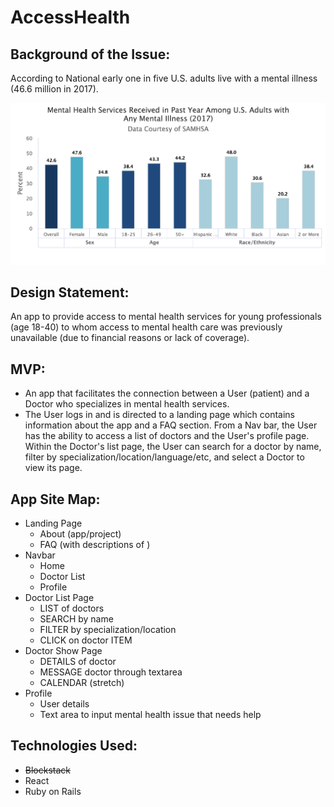 # AccessHealth

## Background of the Issue:
According to National early one in five U.S. adults live with a mental illness (46.6 million in 2017).

![Image description](src/images/mental-health-svcs-adults.png)

## Design Statement:
An app to provide access to mental health services for young professionals (age 18-40) to whom access to mental health care was previously unavailable (due to financial reasons or lack of coverage).

## MVP:
- An app that facilitates the connection between a User (patient) and a Doctor who specializes in mental health services.
- The User logs in and is directed to a landing page which contains information about the app and a FAQ section. From a Nav bar, the User has the ability to access a list of doctors and the User's profile page. Within the Doctor's list page, the User can search for a doctor by name, filter by specialization/location/language/etc, and select a Doctor to view its page.

## App Site Map:
- Landing Page
	- About (app/project)
	- FAQ (with descriptions of )
- Navbar
	- Home
	- Doctor List
	- Profile
- Doctor List Page
	- LIST of doctors
	- SEARCH by name
	- FILTER by specialization/location
	- CLICK on doctor ITEM
- Doctor Show Page
	- DETAILS of doctor
	- MESSAGE doctor through textarea
	- CALENDAR (stretch)
- Profile
	- User details
	- Text area to input mental health issue that needs help

## Technologies Used:
- ~~Blockstack~~
- React
- Ruby on Rails
